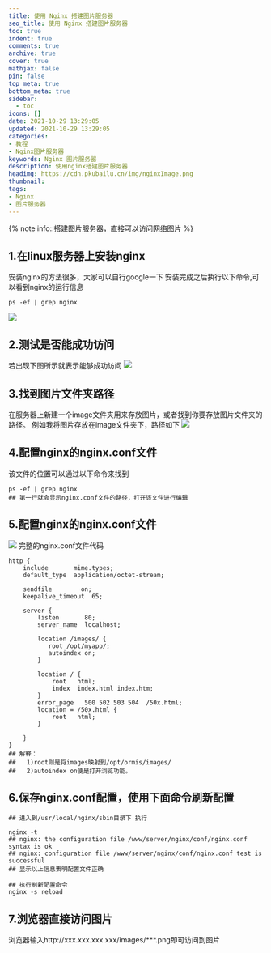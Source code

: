```yaml
---
title: 使用 Nginx 搭建图片服务器
seo_title: 使用 Nginx 搭建图片服务器
toc: true
indent: true
comments: true
archive: true
cover: true
mathjax: false
pin: false
top_meta: true
bottom_meta: true
sidebar:
  - toc
icons: []
date: 2021-10-29 13:29:05
updated: 2021-10-29 13:29:05
categories:
- 教程
- Nginx图片服务器
keywords: Nginx 图片服务器
description: 使用nginx搭建图片服务器
headimg: https://cdn.pkubailu.cn/img/nginxImage.png
thumbnail:
tags:
- Nginx
- 图片服务器
---
```


{% note info::搭建图片服务器，直接可以访问网络图片 %}

## 1.在linux服务器上安装nginx

安装nginx的方法很多，大家可以自行google一下
安装完成之后执行以下命令,可以看到nginx的运行信息
```
ps -ef | grep nginx
```
![](https://cdn.pkubailu.cn/img/nginxinfo.png)

## 2.测试是否能成功访问
若出现下图所示就表示能够成功访问
![](https://cdn.pkubailu.cn/img/nginxtest.png)

## 3.找到图片文件夹路径
在服务器上新建一个image文件夹用来存放图片，或者找到你要存放图片文件夹的路径。
例如我将图片存放在image文件夹下，路径如下
![](https://cdn.pkubailu.cn/img/imagepath.png)

## 4.配置nginx的nginx.conf文件
该文件的位置可以通过以下命令来找到
```
ps -ef | grep nginx
## 第一行就会显示nginx.conf文件的路径，打开该文件进行编辑
```

## 5.配置nginx的nginx.conf文件
![](https://cdn.pkubailu.cn/img/nginxconf.png)
完整的nginx.conf文件代码
```
http {
    include       mime.types;
    default_type  application/octet-stream;

    sendfile        on;
    keepalive_timeout  65;

    server {
        listen       80;
        server_name  localhost;

		location /images/ {
		   root /opt/myapp/;
		   autoindex on;
		}

        location / {
            root   html;
            index  index.html index.htm;
        }
        error_page   500 502 503 504  /50x.html;
        location = /50x.html {
            root   html;
        }

    }
}
## 解释：
##   1)root则是将images映射到/opt/ormis/images/
##   2)autoindex on便是打开浏览功能。
```

## 6.保存nginx.conf配置，使用下面命令刷新配置
```
## 进入到/usr/local/nginx/sbin目录下 执行

nginx -t
## nginx: the configuration file /www/server/nginx/conf/nginx.conf syntax is ok
## nginx: configuration file /www/server/nginx/conf/nginx.conf test is successful
## 显示以上信息表明配置文件正确

## 执行刷新配置命令
nginx -s reload
```

## 7.浏览器直接访问图片
浏览器输入http://xxx.xxx.xxx.xxx/images/***.png即可访问到图片
